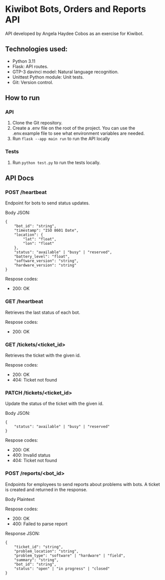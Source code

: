 # Kiwibot Bots, Orders and Reports API

API developed by Angela Haydee Cobos as an exercise for Kiwibot.

## Technologies used:

- Python 3.11
- Flask: API routes.
- GTP-3 davinci model: Natural language recognition.
- Unittest Python module: Unit tests.
- Git: Version control.

## How to run
### API
1. Clone the Git repository.
2. Create a .env file on the root of the project. You can use the .env.example file to see what environment variables are needed.
3. Run `flask --app main run` to run the API locally
### Tests
1. Run `python test.py` to run the tests locally.

## API Docs

### POST /heartbeat
Endpoint for bots to send status updates.

Body JSON:

```
{
    "bot_id": "string",
    "timestamp": "ISO 8601 Date",
    "location": {
        "lat": "float",
        "lon": "float"
    },
    "status": "available" | "busy" | "reserved",
    "battery_level": "float",
    "software_version": "string",
    "hardware_version": "string"
}
```

Respose codes: 
- 200: OK

### GET /heartbeat
Retrieves the last status of each bot.

Respose codes: 
- 200: OK

### GET /tickets/<ticket_id>
Retrieves the ticket with the given id.

Respose codes: 
- 200: OK
- 404: Ticket not found

### PATCH /tickets/<ticket_id>
Update the status of the ticket with the given id.

Body JSON:
```
{
    "status": "available" | "busy" | "reserved"
}
```

Respose codes: 
- 200: OK
- 400: Invalid status
- 404: Ticket not found

### POST /reports/<bot_id>
Endpoints for employees to send reports about problems with bots. A ticket is created and returned in the response.

Body Plaintext

Respose codes: 
- 200: OK
- 400: Failed to parse report

Response JSON:
```
{
    "ticket_id": "string",
    "problem_location": "string",
    "problem_type": "software" | "hardware" | "field",
    "summary": "string",
    "bot_id": "string",
    "status": "open" | "in progress" | "closed"
}
```




